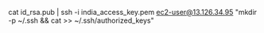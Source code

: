 cat id_rsa.pub | ssh -i india_access_key.pem ec2-user@13.126.34.95 "mkdir -p ~/.ssh && cat >> ~/.ssh/authorized_keys"